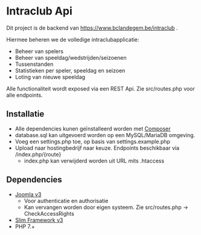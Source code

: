 # Intraclub Api
Dit project is de backend van https://www.bclandegem.be/intraclub .

Hiermee beheren we de volledige intraclubapplicatie:
- Beheer van spelers
- Beheer van speeldag/wedstrijden/seizoenen
- Tussenstanden
- Statistieken per speler, speeldag en seizoen
- Loting van nieuwe speeldag

Alle functionaliteit wordt exposed via een REST Api. Zie src/routes.php voor alle endpoints.

## Installatie
- Alle dependencies kunen geïnstalleerd worden met [Composer](https://getcomposer.org/)
- database.sql kan uitgevoerd worden op een MySQL/MariaDB omgeving.
- Voeg een settings.php toe, op basis van settings.example.php
- Upload naar hostingbedrijf naar keuze. Endpoints beschikbaar via /index.php/{route}
    - index.php kan verwijderd worden uit URL mits .htaccess


## Dependencies
- [Joomla v3](https://www.joomla.org)
    - Voor authenticatie en authorisatie
    - Kan vervangen worden door eigen systeem. Zie src/routes.php -> CheckAccessRights
- [Slim Framework v3](http://www.slimframework.com/docs/v3/)
- PHP 7.+
